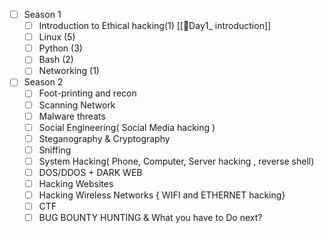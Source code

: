 - [ ] Season 1 
    - [ ]  Introduction to Ethical hacking(1) [[💖Day1_ introduction]]
    - [ ] Linux (5)  
    - [ ] Python (3) 
    - [ ] Bash (2) 
    - [ ] Networking (1) 
- [ ]  Season 2
    - [ ] Foot-printing and recon 
    - [ ] Scanning Network 
    - [ ] Malware threats 
    - [ ] Social Engineering( Social Media hacking ) 
    - [ ] Steganography & Cryptography 
    - [ ] Sniffing 
    - [ ] System Hacking( Phone, Computer, Server hacking , reverse shell) 
    - [ ] DOS/DDOS + DARK WEB 
    - [ ] Hacking Websites 
    - [ ] Hacking Wireless Networks { WIFI and ETHERNET hacking} 
    - [ ] CTF 
    - [ ] BUG BOUNTY HUNTING & What you have to Do next?